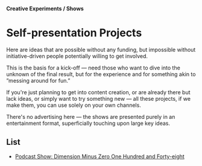 #### Creative Experiments / Shows

# Self-presentation Projects

Here are ideas that are possible without any funding, but impossible without initiative-driven people potentially willing to get involved.

This is the basis for a kick-off — need those who want to dive into the unknown of the final result, but for the experience and for something akin to ”messing around for fun.”

If you're just planning to get into content creation, or are already there but lack ideas, or simply want to try something new — all these projects, if we make them, you can use solely on your own channels.

There's no advertising here — the shows are presented purely in an entertainment format, superficially touching upon large key ideas.

## **List**

- [Podcast Show: Dimension Minus Zero One Hundred and Forty-eight](/podcast-show)